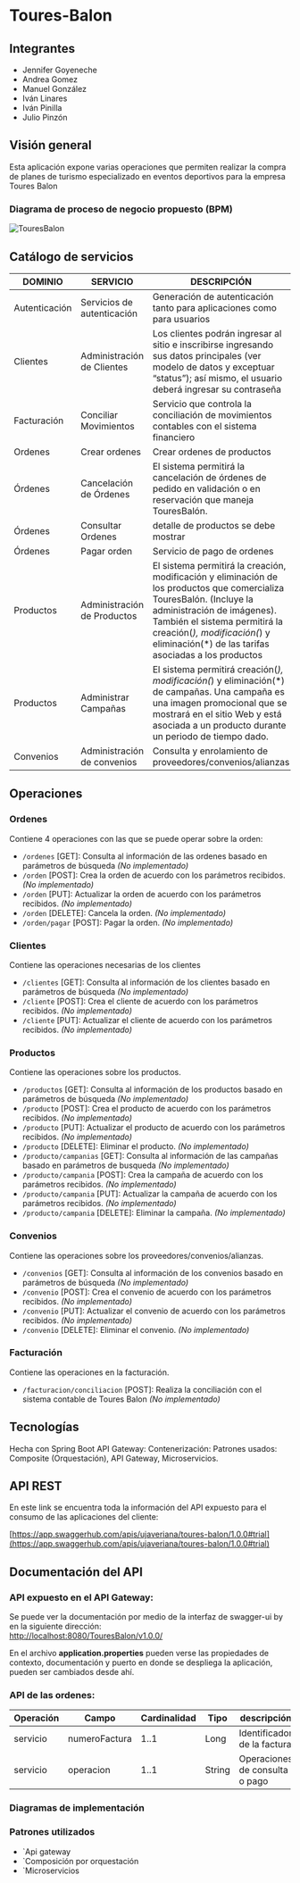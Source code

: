 # Toures-Balon

## Integrantes

 - Jennifer Goyeneche
 - Andrea Gomez
 - Manuel González 
 - Iván Linares 
 - Iván Pinilla 
 - Julio Pinzón

## Visión general

Esta aplicación expone varias operaciones que permiten realizar la compra de planes de turismo especializado en eventos deportivos para la empresa Toures Balon

### Diagrama de proceso de negocio propuesto (BPM)

![TouresBalon](https://github.com/optimus1006/toures-balon/blob/master/diagrams/TouresBalonPago.png)

## Catálogo de servicios

DOMINIO | SERVICIO | DESCRIPCIÓN
--- | --- | --- 
Autenticación | Servicios de autenticación | Generación de autenticación tanto para aplicaciones como para usuarios
Clientes | Administración de Clientes | Los clientes podrán ingresar al sitio e inscribirse ingresando sus datos principales (ver modelo de datos y exceptuar “status”); así mismo, el usuario deberá ingresar su contraseña
Facturación | Conciliar Movimientos | Servicio que controla la conciliación de movimientos contables con el sistema financiero
Ordenes | Crear ordenes | Crear ordenes de productos
Órdenes | Cancelación de Órdenes | El sistema permitirá la cancelación de órdenes de pedido en validación o en reservación que maneja TouresBalón.
Órdenes | Consultar Ordenes | detalle de productos se debe mostrar
Órdenes | Pagar orden | Servicio de pago de ordenes
Productos | Administración de Productos | El sistema permitirá la creación, modificación y eliminación de los productos que comercializa TouresBalón. (Incluye la administración de imágenes). También el sistema permitirá la creación(*), modificación(*) y eliminación(*) de las tarifas asociadas a los productos
Productos | Administrar Campañas | El sistema permitirá creación(*), modificación(*) y eliminación(*) de campañas. Una campaña es una imagen promocional que se mostrará en el sitio Web y está asociada a un producto durante un periodo de tiempo dado.
Convenios | Administración de convenios | Consulta y enrolamiento de proveedores/convenios/alianzas 

## Operaciones

### Ordenes

Contiene 4 operaciones con las que se puede operar sobre la orden: 

- `/ordenes` [GET]: Consulta al información de las ordenes basado en parámetros de búsqueda *(No implementado)*
- `/orden` [POST]: Crea la orden de acuerdo con los parámetros recibidos. *(No implementado)*
- `/orden` [PUT]: Actualizar la orden de acuerdo con los parámetros recibidos. *(No implementado)*
- `/orden` [DELETE]: Cancela la orden. *(No implementado)*
- `/orden/pagar` [POST]: Pagar la orden. *(No implementado)*

### Clientes

Contiene las operaciones necesarias de los clientes

- `/clientes` [GET]: Consulta al información de los clientes basado en parámetros de búsqueda *(No implementado)*
- `/cliente` [POST]: Crea el cliente de acuerdo con los parámetros recibidos. *(No implementado)*
- `/cliente` [PUT]: Actualizar el cliente de acuerdo con los parámetros recibidos. *(No implementado)*

### Productos

Contiene las operaciones sobre los productos.

- `/productos` [GET]: Consulta al información de los productos basado en parámetros de búsqueda *(No implementado)*
- `/producto` [POST]: Crea el producto de acuerdo con los parámetros recibidos. *(No implementado)*
- `/producto` [PUT]: Actualizar el producto de acuerdo con los parámetros recibidos. *(No implementado)*
- `/producto` [DELETE]: Eliminar el producto. *(No implementado)*
- `/producto/campanias` [GET]: Consulta al información de las campañas basado en parámetros de busqueda *(No implementado)*
- `/producto/campania` [POST]: Crea la campaña de acuerdo con los parámetros recibidos. *(No implementado)*
- `/producto/campania` [PUT]: Actualizar la campaña de acuerdo con los parámetros recibidos. *(No implementado)*
- `/producto/campania` [DELETE]: Eliminar la campaña. *(No implementado)*

### Convenios

Contiene las operaciones sobre los proveedores/convenios/alianzas.

- `/convenios` [GET]: Consulta al información de los convenios basado en parámetros de búsqueda *(No implementado)*
- `/convenio` [POST]: Crea el convenio de acuerdo con los parámetros recibidos. *(No implementado)*
- `/convenio` [PUT]: Actualizar el convenio de acuerdo con los parámetros recibidos. *(No implementado)*
- `/convenio` [DELETE]: Eliminar el convenio. *(No implementado)*

### Facturación

Contiene las operaciones en la facturación.

- `/facturacion/conciliacion` [POST]: Realiza la conciliación con el sistema contable de Toures Balon *(No implementado)*

## Tecnologías

Hecha con Spring Boot
API Gateway: 
Contenerización: 
Patrones usados: Composite (Orquestación), API Gateway, Microservicios.

## API REST

En este link se encuentra toda la información del API expuesto para el consumo de las aplicaciones del cliente: 

[https://app.swaggerhub.com/apis/ujaveriana/toures-balon/1.0.0#trial](https://app.swaggerhub.com/apis/ujaveriana/toures-balon/1.0.0#trial)

## Documentación del API

### API expuesto en el API Gateway:

Se puede ver la documentación por medio de la interfaz de swagger-ui by en la siguiente dirección:  
[http://localhost:8080/TouresBalon/v1.0.0/](http://localhost:8080/TouresBalon/v1.0.0/)

En el archivo **application.properties** pueden verse las propiedades de contexto, documentación y puerto en donde se despliega la aplicación, pueden ser cambiados desde ahí.

### API de las ordenes:

|Operación|Campo|Cardinalidad|Tipo|descripción|
|--|--|--|--|--|
|servicio|numeroFactura|1..1|Long|Identificador de la factura|
|servicio|operacion|1..1|String|Operaciones de consulta o pago|

### Diagramas de implementación

### Patrones utilizados

- `Api gateway
- `Composición por orquestación
- `Microservicios

<!--stackedit_data:
eyJoaXN0b3J5IjpbLTU1Mzk5NDgsLTY1MzA0NzU5MCwzMzE5NT
U5NDMsLTE5NDIzNjY5NDAsLTE2NzA3NDYxMjIsNzk2OTI1Nzk4
LC0zNzYxMjM5ODYsLTcwNDc5MTUyNyw5MDcxMDk2MjhdfQ==
-->
